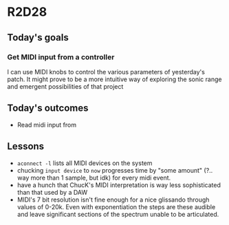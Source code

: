 # R2D28

## Today's goals

### Get MIDI input from a controller
I can use MIDI knobs to control the various parameters of yesterday's patch. It might prove to be a more intuitive way of exploring the sonic range and emergent possibilities of that project

## Today's outcomes
- Read midi input from

## Lessons
- `aconnect -l` lists all MIDI devices on the system
- chucking `input device` to `now` progresses time by "some amount" (?.. way more than 1 sample, but idk) for every midi event.
- have a hunch that ChucK's MIDI interpretation is way less sophisticated than that used by a DAW
- MIDI's 7 bit resolution isn't fine enough for a nice glissando through values of 0-20k. Even with exponentiation the steps are these audible and leave significant sections of the spectrum unable to be articulated.

